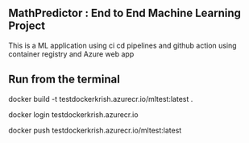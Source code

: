 ## MathPredictor : End to End Machine Learning Project

This is a ML application using ci cd pipelines and github action using container registry and Azure web app

## Run from the terminal

docker build -t testdockerkrish.azurecr.io/mltest:latest .

docker login testdockerkrish.azurecr.io

docker push testdockerkrish.azurecr.io/mltest:latest

